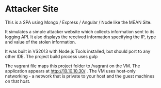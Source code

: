 ﻿# Attacker Site

This is a SPA using Mongo / Express / Angular / Node like the MEAN Site.

It simulates a simple attacker website which collects information sent to its logging API.
It also displays the received information specifying the IP, type and value of the stolen information.

It was built in VS2013 with Node.js Tools installed, but should port to any other IDE.
The project build process uses gulp  

The vagrant file maps this project folder to /vagrant on the VM.
The application appears at http://10.10.10.30/ . The VM uses host-only networking - a network that is private to your host and the guest machines on that host.